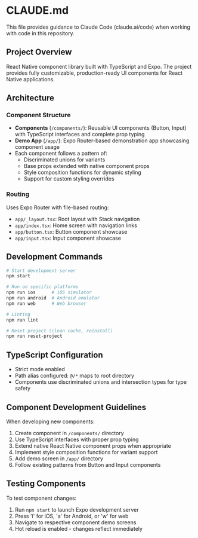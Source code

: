 # CLAUDE.md

This file provides guidance to Claude Code (claude.ai/code) when working with code in this repository.

## Project Overview

React Native component library built with TypeScript and Expo. The project provides fully customizable, production-ready UI components for React Native applications.

## Architecture

### Component Structure
- **Components** (`/components/`): Reusable UI components (Button, Input) with TypeScript interfaces and complete prop typing
- **Demo App** (`/app/`): Expo Router-based demonstration app showcasing component usage
- Each component follows a pattern of:
  - Discriminated unions for variants
  - Base props extended with native component props
  - Style composition functions for dynamic styling
  - Support for custom styling overrides

### Routing
Uses Expo Router with file-based routing:
- `app/_layout.tsx`: Root layout with Stack navigation
- `app/index.tsx`: Home screen with navigation links
- `app/button.tsx`: Button component showcase
- `app/input.tsx`: Input component showcase

## Development Commands

```bash
# Start development server
npm start

# Run on specific platforms
npm run ios      # iOS simulator
npm run android  # Android emulator
npm run web      # Web browser

# Linting
npm run lint

# Reset project (clean cache, reinstall)
npm run reset-project
```

## TypeScript Configuration

- Strict mode enabled
- Path alias configured: `@/*` maps to root directory
- Components use discriminated unions and intersection types for type safety

## Component Development Guidelines

When developing new components:
1. Create component in `/components/` directory
2. Use TypeScript interfaces with proper prop typing
3. Extend native React Native component props when appropriate
4. Implement style composition functions for variant support
5. Add demo screen in `/app/` directory
6. Follow existing patterns from Button and Input components

## Testing Components

To test component changes:
1. Run `npm start` to launch Expo development server
2. Press 'i' for iOS, 'a' for Android, or 'w' for web
3. Navigate to respective component demo screens
4. Hot reload is enabled - changes reflect immediately